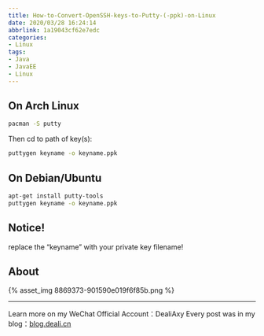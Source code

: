 ```yaml
---
title: How-to-Convert-OpenSSH-keys-to-Putty-(-ppk)-on-Linux
date: 2020/03/28 16:24:14
abbrlink: 1a19043cf62e7edc
categories:
- Linux
tags:
- Java
- JavaEE
- Linux
---
```

## On Arch Linux
```bash
pacman -S putty
```
Then cd to path of key(s):
```bash
puttygen keyname -o keyname.ppk
```

## On Debian/Ubuntu
```bash
apt-get install putty-tools
puttygen keyname -o keyname.ppk
```

## Notice!
replace the “keyname” with your private key filename!


## About
{% asset_img 8869373-901590e019f6f85b.png %}

---------------
Learn more on my WeChat Official Account：DealiAxy
Every post was in my blog：[blog.deali.cn](http://blog.deali.cn)

